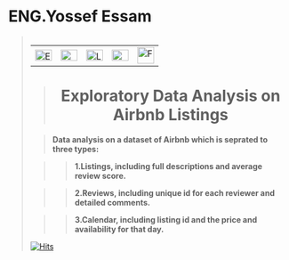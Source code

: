 # **ENG.Yossef Essam**
> <table alt="Contact Details" align="left">
  <tr>
    <td><a href="mailto:youssefessam1269@gmail.com"><img src="https://github.com/YossefEFM/images/blob/main/Email.png" height="20" width="30" alt="Email"></a></td>
    <td><a href="https://t.me/YossefEFM"><img src="https://github.com/YossefEFM/images/blob/main/Telegram.png" height="20" width="30" alt ="Telegram"> </ing></a></td>
    <td><a href="https://www.linkedin.com/in/yossefessam1408/"><img src="https://raw.githubusercontent.com/rahuldkjain/github-profile-readme-generator/master/src/images/icons/Social/linked-in-alt.svg" height="20" width="30" alt="LinkedIn Badge"/></td>
    <td><a href="https://api.whatsapp.com/send?phone=201068105975"><img src="https://thefuturevirtualassistant.com/wp-content/uploads/2021/08/whatsapp-bubble.gif" height="20" width="30" alt="Whatsapp Badge"/></td>
    <td><a href="https://www.facebook.com/YossefEFM/">
      <img src = "https://user-images.githubusercontent.com/60184582/206710371-5e9ce41c-1842-41d9-bcf5-c938c5e467f1.png" width = "30" hieght= "20" alt="FaceBook"></a></td>
  </tr>
</table>
<br>
<br>
<br>
      
> <h1 align='center'> Exploratory Data Analysis on Airbnb Listings</h1>
 
> **Data analysis on a dataset of Airbnb which is seprated to three types:**
 
>> **1.Listings, including full descriptions and average review score.**

>> **2.Reviews, including unique id for each reviewer and detailed comments.**

>> **3.Calendar, including listing id and the price and availability for that day.**

[![Hits](https://hits.sh/github.com/YossefEFM/CODING-SAMURAI/tree/03afb7eacf490d0b20a6c6c28dcae5fe3cbccb8f/EDA.svg?color=070000&labelColor=0a00ff)](https://hits.sh/github.com/YossefEFM/CODING-SAMURAI/tree/03afb7eacf490d0b20a6c6c28dcae5fe3cbccb8f/EDA/)
